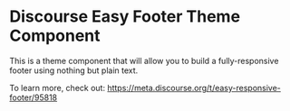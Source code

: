 # Discourse Easy Footer Theme Component

This is a theme component that will allow you to build a fully-responsive footer using nothing but plain text.

To learn more, check out: https://meta.discourse.org/t/easy-responsive-footer/95818
